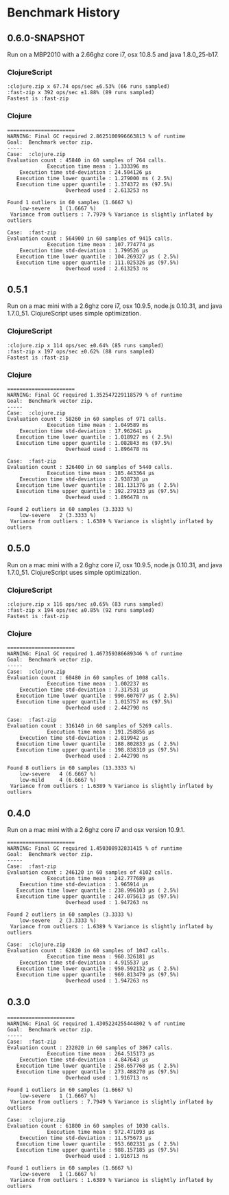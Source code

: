 # Benchmark History

## 0.6.0-SNAPSHOT

Run on a MBP2010 with a 2.66ghz core i7, osx 10.8.5 and java 1.8.0_25-b17.

### ClojureScript

    :clojure.zip x 67.74 ops/sec ±6.53% (66 runs sampled)
    :fast-zip x 392 ops/sec ±1.88% (89 runs sampled)
    Fastest is :fast-zip

### Clojure

    ======================
    WARNING: Final GC required 2.8625100996663813 % of runtime
    Goal:  Benchmark vector zip.
    -----
    Case:  :clojure.zip
    Evaluation count : 45840 in 60 samples of 764 calls.
                 Execution time mean : 1.333396 ms
        Execution time std-deviation : 24.504126 µs
       Execution time lower quantile : 1.279000 ms ( 2.5%)
       Execution time upper quantile : 1.374372 ms (97.5%)
                       Overhead used : 2.613253 ns

    Found 1 outliers in 60 samples (1.6667 %)
    	low-severe	 1 (1.6667 %)
     Variance from outliers : 7.7979 % Variance is slightly inflated by outliers

    Case:  :fast-zip
    Evaluation count : 564900 in 60 samples of 9415 calls.
                 Execution time mean : 107.774774 µs
        Execution time std-deviation : 1.799526 µs
       Execution time lower quantile : 104.269327 µs ( 2.5%)
       Execution time upper quantile : 111.025326 µs (97.5%)
                       Overhead used : 2.613253 ns

## 0.5.1

Run on a mac mini with a 2.6ghz core i7, osx 10.9.5, node.js 0.10.31,
and java 1.7.0_51. ClojureScript uses simple optimization.

### ClojureScript

    :clojure.zip x 114 ops/sec ±0.64% (85 runs sampled)
    :fast-zip x 197 ops/sec ±0.62% (88 runs sampled)
    Fastest is :fast-zip

### Clojure

    ======================
    WARNING: Final GC required 1.352547229118579 % of runtime
    Goal:  Benchmark vector zip.
    -----
    Case:  :clojure.zip
    Evaluation count : 58260 in 60 samples of 971 calls.
                 Execution time mean : 1.049589 ms
        Execution time std-deviation : 17.962641 µs
       Execution time lower quantile : 1.018927 ms ( 2.5%)
       Execution time upper quantile : 1.082843 ms (97.5%)
                       Overhead used : 1.896478 ns

    Case:  :fast-zip
    Evaluation count : 326400 in 60 samples of 5440 calls.
                 Execution time mean : 185.443364 µs
        Execution time std-deviation : 2.938738 µs
       Execution time lower quantile : 181.131376 µs ( 2.5%)
       Execution time upper quantile : 192.279133 µs (97.5%)
                       Overhead used : 1.896478 ns

    Found 2 outliers in 60 samples (3.3333 %)
        low-severe	 2 (3.3333 %)
     Variance from outliers : 1.6389 % Variance is slightly inflated by outliers

## 0.5.0

Run on a mac mini with a 2.6ghz core i7, osx 10.9.5, node.js 0.10.31,
and java 1.7.0_51. ClojureScript uses simple optimization.

### ClojureScript

    :clojure.zip x 116 ops/sec ±0.65% (83 runs sampled)
    :fast-zip x 194 ops/sec ±0.85% (92 runs sampled)
    Fastest is :fast-zip 

### Clojure

    ======================
    WARNING: Final GC required 1.467359386689346 % of runtime
    Goal:  Benchmark vector zip.
    -----
    Case:  :clojure.zip
    Evaluation count : 60480 in 60 samples of 1008 calls.
                 Execution time mean : 1.002237 ms
        Execution time std-deviation : 7.317531 µs
       Execution time lower quantile : 990.607677 µs ( 2.5%)
       Execution time upper quantile : 1.015757 ms (97.5%)
                       Overhead used : 2.442790 ns
    
    Case:  :fast-zip
    Evaluation count : 316140 in 60 samples of 5269 calls.
                 Execution time mean : 191.258856 µs
        Execution time std-deviation : 2.819942 µs
       Execution time lower quantile : 188.802833 µs ( 2.5%)
       Execution time upper quantile : 198.838310 µs (97.5%)
                       Overhead used : 2.442790 ns
    
    Found 8 outliers in 60 samples (13.3333 %)
    	low-severe	 4 (6.6667 %)
    	low-mild	 4 (6.6667 %)
     Variance from outliers : 1.6389 % Variance is slightly inflated by outliers

## 0.4.0

Run on a mac mini with a 2.6ghz core i7 and osx version 10.9.1.

    ======================
    WARNING: Final GC required 1.450308932831415 % of runtime
    Goal:  Benchmark vector zip.
    -----
    Case:  :fast-zip
    Evaluation count : 246120 in 60 samples of 4102 calls.
                 Execution time mean : 242.777689 µs
        Execution time std-deviation : 1.965914 µs
       Execution time lower quantile : 238.996103 µs ( 2.5%)
       Execution time upper quantile : 247.075613 µs (97.5%)
                       Overhead used : 1.947263 ns

    Found 2 outliers in 60 samples (3.3333 %)
        low-severe	 2 (3.3333 %)
     Variance from outliers : 1.6389 % Variance is slightly inflated by outliers

    Case:  :clojure.zip
    Evaluation count : 62820 in 60 samples of 1047 calls.
                 Execution time mean : 960.326181 µs
        Execution time std-deviation : 4.915537 µs
       Execution time lower quantile : 950.592132 µs ( 2.5%)
       Execution time upper quantile : 969.813479 µs (97.5%)
                       Overhead used : 1.947263 ns

## 0.3.0

    ======================
    WARNING: Final GC required 1.4305224255444802 % of runtime
    Goal:  Benchmark vector zip.
    -----
    Case:  :fast-zip
    Evaluation count : 232020 in 60 samples of 3867 calls.
                 Execution time mean : 264.515173 µs
        Execution time std-deviation : 4.847643 µs
       Execution time lower quantile : 258.657768 µs ( 2.5%)
       Execution time upper quantile : 273.488270 µs (97.5%)
                       Overhead used : 1.916713 ns

    Found 1 outliers in 60 samples (1.6667 %)
        low-severe	 1 (1.6667 %)
     Variance from outliers : 7.7949 % Variance is slightly inflated by outliers

    Case:  :clojure.zip
    Evaluation count : 61800 in 60 samples of 1030 calls.
                 Execution time mean : 972.471093 µs
        Execution time std-deviation : 11.575673 µs
       Execution time lower quantile : 953.602331 µs ( 2.5%)
       Execution time upper quantile : 988.157185 µs (97.5%)
                       Overhead used : 1.916713 ns

    Found 1 outliers in 60 samples (1.6667 %)
        low-severe	 1 (1.6667 %)
     Variance from outliers : 1.6389 % Variance is slightly inflated by outliers
